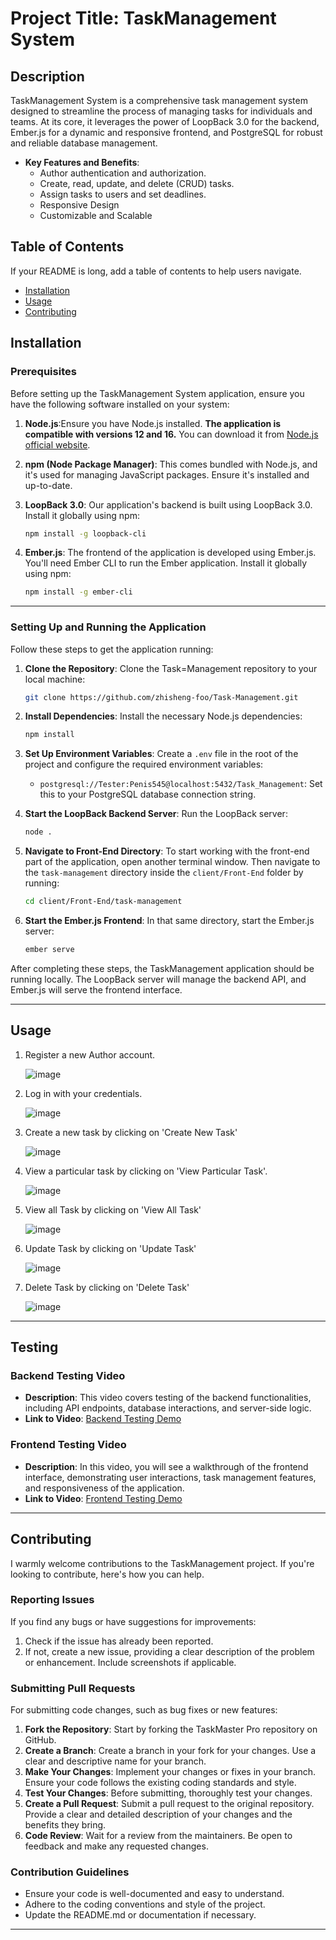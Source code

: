 # Project Title: TaskManagement System

## Description
TaskManagement System is a comprehensive task management system designed to streamline the process of managing tasks for individuals and teams. At its core, it leverages the power of LoopBack 3.0 for the backend, Ember.js for a dynamic and responsive frontend, and PostgreSQL for robust and reliable database management.

- **Key Features and Benefits**: 
  - Author authentication and authorization.
  - Create, read, update, and delete (CRUD) tasks.
  - Assign tasks to users and set deadlines.
  - Responsive Design
  - Customizable and Scalable

## Table of Contents 
If your README is long, add a table of contents to help users navigate.

- [Installation](#installation)
- [Usage](#usage)
- [Contributing](#contributing)


##  Installation

### Prerequisites
Before setting up the TaskManagement System application, ensure you have the following software installed on your system:

1. **Node.js**:Ensure you have Node.js installed. **The application is compatible with versions 12 and 16.** You can download it from [Node.js official website](https://nodejs.org/).

2. **npm (Node Package Manager)**: This comes bundled with Node.js, and it's used for managing JavaScript packages. Ensure it's installed and up-to-date.

3. **LoopBack 3.0**: Our application's backend is built using LoopBack 3.0. Install it globally using npm:
   ```bash
   npm install -g loopback-cli
   ```
4. **Ember.js**: The frontend of the application is developed using Ember.js. You'll need Ember CLI to run the Ember application. Install it globally using npm:
   ```bash
   npm install -g ember-cli
   ```
---
### Setting Up and Running the Application
Follow these steps to get the application running:

1. **Clone the Repository**:
   Clone the Task=Management  repository to your local machine:
   ```bash
   git clone https://github.com/zhisheng-foo/Task-Management.git
   ```
   
2. **Install Dependencies**:
   Install the necessary Node.js dependencies:
   ```bash
   npm install
   ```
   
3. **Set Up Environment Variables**:
   Create a `.env` file in the root of the project and configure the required environment variables:
   - `postgresql://Tester:Penis545@localhost:5432/Task_Management`: Set this to your PostgreSQL database connection string.

   
4. **Start the LoopBack Backend Server**:
   Run the LoopBack server:
   ```bash
   node .
   ```

5. **Navigate to Front-End Directory**:
   To start working with the front-end part of the application, open another terminal window. Then navigate to the `task-management` directory inside the `client/Front-End` folder by running:
   ```bash
   cd client/Front-End/task-management
   ```
   
6. **Start the Ember.js Frontend**:
   In that same directory, start the Ember.js server:
   ```bash
   ember serve
   ```

After completing these steps, the TaskManagement application should be running locally. The LoopBack server will manage the backend API, and Ember.js will serve the frontend interface.

---

## Usage

1. Register a new Author account.
   
   ![image](https://github.com/zhisheng-foo/Task-Management/assets/105271950/5570ef85-b285-454b-96bd-a3f3d4eab4a3)

2. Log in with your credentials.
   
   ![image](https://github.com/zhisheng-foo/Task-Management/assets/105271950/21f683eb-0d15-4830-99f1-aaaafdbaed83)

3. Create a new task by clicking on 'Create New Task'

   ![image](https://github.com/zhisheng-foo/Task-Management/assets/105271950/c8dcdae2-7086-4631-9a7c-3732a3d03668)
      
4. View a particular task by clicking on 'View Particular Task'.

   ![image](https://github.com/zhisheng-foo/Task-Management/assets/105271950/13b42682-fdf3-4e89-ac8d-a9a59f3e984d)

5. View all Task by clicking on 'View All Task'
    
   ![image](https://github.com/zhisheng-foo/Task-Management/assets/105271950/ea40b52e-7128-44ef-a483-ed5607f178a1)

6. Update Task by clicking on 'Update Task'
    
   ![image](https://github.com/zhisheng-foo/Task-Management/assets/105271950/588c7b72-42db-4f4b-b2ad-c9c85220f516)

7. Delete Task by clicking on 'Delete Task'
    
   ![image](https://github.com/zhisheng-foo/Task-Management/assets/105271950/cfd39fdf-0f79-49a4-8999-91e1995ad0b8)

---

## Testing

### Backend Testing Video
- **Description**: This video covers testing of the backend functionalities, including API endpoints, database interactions, and server-side logic.
- **Link to Video**: [Backend Testing Demo](https://drive.google.com/drive/folders/13bp_zPqFmvuz2S7Z8HCrwlOYeauMXel2?usp=sharing)

### Frontend Testing Video
- **Description**: In this video, you will see a walkthrough of the frontend interface, demonstrating user interactions, task management features, and responsiveness of the application.
- **Link to Video**: [Frontend Testing Demo](https://drive.google.com/file/d/1bpJ9xB35tUQFLg01ExW5V77l3yno8HFL/view?usp=sharing)

---

## Contributing

I warmly welcome contributions to the TaskManagement project. If you're looking to contribute, here's how you can help.

### Reporting Issues

If you find any bugs or have suggestions for improvements:

1. Check if the issue has already been reported.
2. If not, create a new issue, providing a clear description of the problem or enhancement. Include screenshots if applicable.

### Submitting Pull Requests

For submitting code changes, such as bug fixes or new features:

1. **Fork the Repository**: Start by forking the TaskMaster Pro repository on GitHub.
2. **Create a Branch**: Create a branch in your fork for your changes. Use a clear and descriptive name for your branch.
3. **Make Your Changes**: Implement your changes or fixes in your branch. Ensure your code follows the existing coding standards and style.
4. **Test Your Changes**: Before submitting, thoroughly test your changes.
5. **Create a Pull Request**: Submit a pull request to the original repository. Provide a clear and detailed description of your changes and the benefits they bring.
6. **Code Review**: Wait for a review from the maintainers. Be open to feedback and make any requested changes.

### Contribution Guidelines

- Ensure your code is well-documented and easy to understand.
- Adhere to the coding conventions and style of the project.
- Update the README.md or documentation if necessary.

---





   



